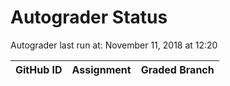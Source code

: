 # Autograder Status
Autograder last run at: November 11, 2018 at 12:20

| GitHub ID | Assignment | Graded Branch |
|-----------|------------|---------------|
